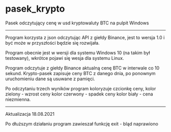 # pasek_krypto
Pasek odczytujący cenę w usd kryptowaluty BTC na pulpit Windows
***************************************************************
Program korzysta z json odczytując API z giełdy Binance, jest
to wersja 1.0 i być może w przyszłości będzie się rozwijała.

Program obecnie jest w wersji dla systemu Windows 10 (na takim
był testowany), wkrótce pojawi się wesja dla systemu Linux.

Program odczytuje z giełdy Binance aktualną cenę BTC w interwale
co 10 sekund. Krypto-pasek zapisuje ceny BTC z danego dnia, 
po ponownym uruchomieniu dane są usuwane z pamięci.

Po odczytaniu trzech wyników program koloryzuje czcionkę ceny,
kolor zielony - wzrost ceny
kolor czerwony - spadek ceny
kolor biały - cena niezmienna.
***************************************************************
Aktualizacja 18.08.2021

Po dłuższym działaniu program zawieszał funkcję exit - bląd naprawiono

